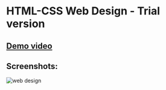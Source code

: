 # HTML-CSS Web Design - Trial version
## [Demo video](https://www.linkedin.com/feed/update/urn:li:activity:7058812384085258240/?originTrackingId=aySeezTkSbmn6hXtXSw3Ow%3D%3D)

## Screenshots:
![web design](https://github.com/Ayman-Sedik/HTML-CSS-Web-Design/assets/87248906/f8da472a-f24b-4513-8531-7a089b7d2e9b)
